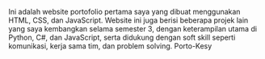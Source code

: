 Ini adalah website portofolio pertama saya yang dibuat menggunakan HTML, CSS, dan JavaScript. Website ini juga berisi beberapa projek lain yang saya kembangkan selama semester 3, dengan keterampilan utama di Python, C#, dan JavaScript, serta didukung dengan soft skill seperti komunikasi, kerja sama tim, dan problem solving. Porto-Kesy
